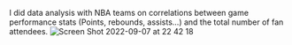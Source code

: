 I did data analysis with NBA teams on correlations between game performance stats (Points, rebounds, assists...) and the total number of fan attendees. 
![Screen Shot 2022-09-07 at 22 42 18](https://user-images.githubusercontent.com/71115970/189035933-5c1c4203-58d5-40aa-b4a9-e0ed763269f0.png)
